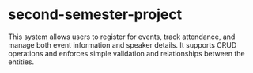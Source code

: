 # second-semester-project
This system allows users to register for events, track attendance, and manage both event information and speaker details. It supports CRUD operations and enforces simple validation and relationships between the entities.
